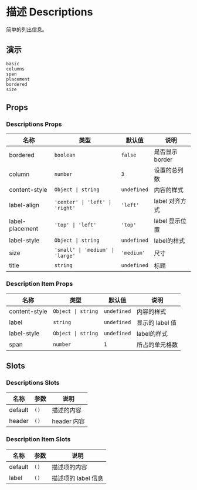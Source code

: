 # 描述 Descriptions

<!--single-column-->

简单的列出信息。

## 演示

```demo
basic
columns
span
placement
bordered
size
```

## Props

### Descriptions Props

| 名称 | 类型 | 默认值 | 说明 |
| --- | --- | --- | --- |
| bordered | `boolean` | `false` | 是否显示 border |
| column | `number` | `3` | 设置的总列数 |
| content-style | `Object \| string` | `undefined` | 内容的样式 |
| label-align | `'center' \| 'left' \| 'right'` | `'left'` | label 对齐方式 |
| label-placement | `'top' \| 'left'` | `'top'` | label 显示位置 |
| label-style | `Object \| string` | `undefined` | label的样式 |
| size | `'small' \| 'medium' \| 'large'` | `'medium'` | 尺寸 |
| title | `string` | `undefined` | 标题 |

### Description Item Props

| 名称  | 类型     | 默认值      | 说明            |
| ----- | -------- | ----------- | --------------- |
| content-style | `Object \| string` | `undefined` | 内容的样式 |
| label | `string` | `undefined` | 显示的 label 值 |
| label-style | `Object \| string` | `undefined` | label的样式 |
| span  | `number` | `1`         | 所占的单元格数  |

## Slots

### Descriptions Slots

| 名称    | 参数 | 说明        |
| ------- | ---- | ----------- |
| default | `()` | 描述的内容  |
| header  | `()` | header 内容 |

### Description Item Slots

| 名称    | 参数 | 说明                |
| ------- | ---- | ------------------- |
| default | `()` | 描述项的内容        |
| label   | `()` | 描述项的 label 信息 |
